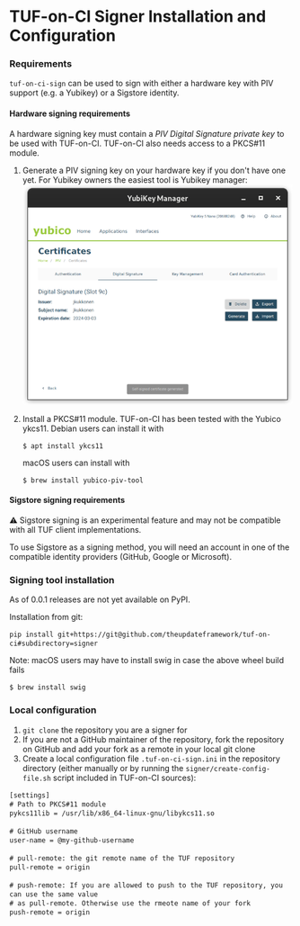 # TUF-on-CI Signer Installation and Configuration

### Requirements

`tuf-on-ci-sign` can be used to sign with either a hardware key with PIV support (e.g.
a Yubikey) or a Sigstore identity.

#### Hardware signing requirements

A hardware signing key must contain a _PIV Digital Signature private key_ to be used with TUF-on-CI.
TUF-on-CI also needs access to a PKCS#11 module.

1. Generate a PIV signing key on your hardware key if you don't have one yet. For
   Yubikey owners the easiest tool is Yubikey manager:
   ![Yubikey manager UI](yubikey-manager.png)

1. Install a PKCS#11 module. TUF-on-CI has been tested with the Yubico ykcs11. Debian users can install it with
   ```shell
   $ apt install ykcs11
   ```
   macOS users can install with
   ```shell
   $ brew install yubico-piv-tool
   ```

#### Sigstore signing requirements

:warning: Sigstore signing is an experimental feature and may not be compatible with all TUF client implementations.

To use Sigstore as a signing method, you will need an account in one of the compatible
identity providers (GitHub, Google or Microsoft).

### Signing tool installation

As of 0.0.1 releases are not yet available on PyPI.

Installation from git:
```shell
pip install git+https://git@github.com/theupdateframework/tuf-on-ci#subdirectory=signer
```

Note: macOS users may have to install swig in case the above wheel build fails
```shell
$ brew install swig
```

### Local configuration

1. `git clone` the repository you are a signer for
1. If you are not a GitHub maintainer of the repository, fork the repository on GitHub
   and add your fork as a remote in your local git clone
1. Create a local configuration file `.tuf-on-ci-sign.ini` in the repository directory
   (either manually or by running the `signer/create-config-file.sh` script included in
   TUF-on-CI sources):

  ```
  [settings]
  # Path to PKCS#11 module
  pykcs11lib = /usr/lib/x86_64-linux-gnu/libykcs11.so

  # GitHub username
  user-name = @my-github-username

  # pull-remote: the git remote name of the TUF repository
  pull-remote = origin

  # push-remote: If you are allowed to push to the TUF repository, you can use the same value
  # as pull-remote. Otherwise use the rmeote name of your fork 
  push-remote = origin
  ```
